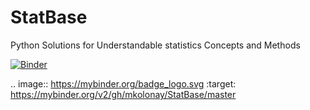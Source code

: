 # StatBase
 Python Solutions for Understandable statistics Concepts and Methods
 
 [![Binder](https://mybinder.org/badge_logo.svg)](https://mybinder.org/v2/gh/mkolonay/StatBase/master)
 
 .. image:: https://mybinder.org/badge_logo.svg
 :target: https://mybinder.org/v2/gh/mkolonay/StatBase/master
